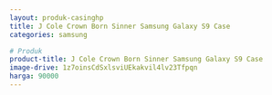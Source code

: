 ```yaml
---
layout: produk-casinghp
title: J Cole Crown Born Sinner Samsung Galaxy S9 Case
categories: samsung

# Produk
product-title: J Cole Crown Born Sinner Samsung Galaxy S9 Case
image-drive: 1z7oinsCdSxlsviUEkakvil4lv23Tfpqn
harga: 90000
---
```

